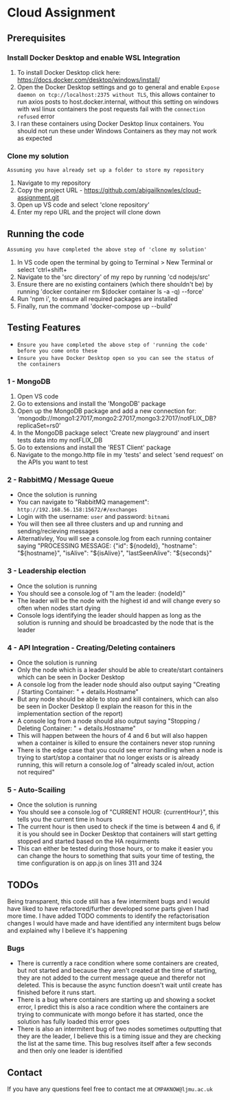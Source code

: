 # Cloud Assignment

## Prerequisites
### Install Docker Desktop and enable WSL Integration
1. To install Docker Desktop click here: https://docs.docker.com/desktop/windows/install/
2. Open the Docker Desktop settings and go to general and enable `Expose daemon on tcp://localhost:2375 without TLS`, this allows container to run axios posts to host.docker.internal, without this setting on windows with wsl linux containers the post requests fail with the `connection refused` error
3. I ran these containers using Docker Desktop linux containers. You should not run these under Windows Containers as they may not work as expected

### Clone my solution
`Assuming you have already set up a folder to store my repository`
1. Navigate to my repository
2. Copy the project URL - https://github.com/abigailknowles/cloud-assignment.git
3. Open up VS code and select 'clone repository'
4. Enter my repo URL and the project will clone down

## Running the code
`Assuming you have completed the above step of 'clone my solution'`
1. In VS code open the terminal by going to Terminal > New Terminal or select 'ctrl+shift+
2. Navigate to the 'src directory' of my repo by running 'cd nodejs/src'
3. Ensure there are no existing containers (which there shouldn't be) by running 'docker container rm  $(docker container ls -a -q) --force'
4. Run 'npm i', to ensure all required packages are installed
5. Finally, run the command 'docker-compose up --build'

## Testing Features
- `Ensure you have completed the above step of 'running the code' before you come onto these`
- `Ensure you have Docker Desktop open so you can see the status of the containers`

### 1 - MongoDB
1. Open VS code 
2. Go to extensions and install the 'MongoDB' package
3. Open up the MongoDB package and add a new connection for: 'mongodb://mongo1:27017,mongo2:27017,mongo3:27017/notFLIX_DB?replicaSet=rs0'
4. In the MongoDB package select 'Create new playground' and insert tests data into my notFLIX_DB 
5. Go to extensions and install the 'REST Client' package
6. Navigate to the mongo.http file in my 'tests' and select 'send request' on the APIs you want to test

### 2 - RabbitMQ / Message Queue
- Once the solution is running
- You can navigate to "RabbitMQ management": `http://192.168.56.158:15672/#/exchanges`
- Login with the username: `user` and password: `bitnami`
- You will then see all three clusters and up and running and sending/recieving messages
- Alternativley, You will see a console.log from each running container saying "PROCESSING MESSAGE: {"id": ${nodeId}, "hostname": "${hostname}", "isAlive": "${isAlive}", "lastSeenAlive": "${seconds}"

### 3 - Leadership election
- Once the solution is running 
- You should see a console.log of "I am the leader: {nodeId}"
- The leader will be the node with the highest id and will change every so often when nodes start dying
- Console logs identifying the leader should happen as long as the solution is running and should be broadcasted by the node that is the leader

### 4 - API Integration - Creating/Deleting containers
- Once the solution is running
- Only the node which is a leader should be able to create/start containers which can be seen in Docker Desktop
- A console log from the leader node should also output saying "Creating / Starting Container: " + details.Hostname"
- But any node should be able to stop and kill containers, which can also be seen in Docker Desktop (I explain the reason for this in the implementation section of the report)
- A console log from a node should also output saying "Stopping / Deleting Container: " + details.Hostname"
- This will happen between the hours of 4 and 6 but will also happen when a container is killed to ensure the containers never stop running
- There is the edge case that you could see error handling when a node is trying to start/stop a container that no longer exists or is already running, this will return a console.log of "already scaled in/out, action not required"

### 5 - Auto-Scailing
- Once the solution is running
- You should see a console.log of "CURRENT HOUR: {currentHour}", this tells you the current time in hours
- The current hour is then used to check if the time is between 4 and 6, if it is you should see in Docker Desktop that containers will start getting stopped and started based on the HA requirments
- This can either be tested during those hours, or to make it easier you can change the hours to something that suits your time of testing, the time configuration is on app.js on lines 311 and 324

## TODOs
Being transparent, this code still has a few intermitent bugs and I would have liked to have refactored/further developed some parts given I had more time. I have added TODO comments to identify the refactorisation changes I would have made and have identified any intermitent bugs below and explained why I believe it's happening

### Bugs
- There is currently a race condition where some containers are created, but not started and because they aren't created at the time of starting, they are not added to the current message queue and therefor not deleted. This is because the async function doesn't wait until create has finished before it runs start.
- There is a bug where containers are starting up and showing a socket error, I predict this is also a race condition where the containers are trying to communicate with mongo before it has started, once the solution has fully loaded this error goes
- There is also an intermitent bug of two nodes sometimes outputting that they are the leader, I believe this is a timing issue and they are checking the list at the same time. This bug resolves itself after a few seconds and then only one leader is identified

## Contact
If you have any questions feel free to contact me at `CMPAKNOW@ljmu.ac.uk`